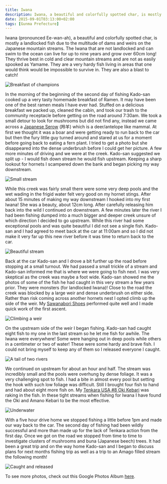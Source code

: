 ```yaml
---
title: Iwana
description: Iwana, a beautiful and colorfully spotted char, is mostly a landlocked fish due to the multitude of dams and weirs on the Japanese mountain streams...
date: 2015-09-01T03:13:00+02:00
tags: [Gunma Prefecture]
---
```

<div class=“text-lg m-2”>
<p class="mb-2">Iwana (pronounced Ee-wan-ah), a beautiful and colorfully spotted char, is mostly a landlocked fish due to the multitude of dams and weirs on the Japanese mountain streams. The Iwana that are not landlocked and can swim to the ocean can live for up to nine years and grow over 60cm long! They thrive best in cold and clear mountain streams and are not as easily spooked as Yamame. They are a very hardy fish living in areas that one would think would be impossible to survive in. They are also a blast to catch!</p>

<img class="w-8/12 rounded-lg shadow-lg mx-auto" src="https://fallfish-tenkara-images.s3-us-west-1.amazonaws.com/FfT+-+Iwana/home+made+ramen-japan-oze+national+park-tenkara-breakfast.JPG" alt="Breakfast of champions" />

<p class="mb-2 mt-2">In the morning of the beginning of the second day of fishing Kado-san cooked up a very tasty homemade breakfast of Ramen. It may have been one of the best ramen meals I have ever had. Stuffed on a delicious breakfast we packed up, cleaned the cabin, and took our trash to the community receptacle before getting on the road around 7:30am. We took a small detour to look for mushrooms but did not find any, instead we came across a <a href="https://en.wikipedia.org/wiki/Japanese_serow#/media/File:Japanese_Serow_Wakinosowa_Japan.JPG" target="_blank" rel="noopener noreferrer" class="text-red-500 hover:bg-red-500 hover:text-white">Japanese Serow</a> (羚羊) which is a deer/antelope like mammal. At first we thought it was a boar and were getting ready to run back to the car but then the fury little guy turned around and stared at us for a moment before going back to eating a fern plant. I tried to get a photo but she disappeared into the dense underbrush before I could get her picture. A few more minutes of driving and we were at the creek. Kado-san suggested we split up - I would fish down stream he would fish upstream. Keeping a sharp lookout for hornets I scampered down the bank and began picking my way downstream.</p>

<img class="w-8/12 rounded-lg shadow-lg mx-auto" src="https://fallfish-tenkara-images.s3-us-west-1.amazonaws.com/FfT+-+Iwana/tsunagisawa-oze+national+park-keiryu-genryu-tenkara-iwana-fishing.JPG" alt="Small stream" />

<p class="mb-2 mt-2">While this creek was fairly small there were some very deep pools and the wet wading in the frigid water felt very good on my hornet stings. After about 15 minutes of making my way downstream I hooked into my first Iwana! She was a beauty, about 12cm long. After carefully releasing him back into the wild I continued on downstream. A few minutes later the river I had been fishing dumped into a much bigger and deeper creek unsure of which direction I decided to go upstream. While this river had some exceptional pools and was quite beautiful I did not see a single fish. Kado-san and I had agreed to meet back at the car at 11:00am and so I did not make it very far up this new river before it was time to return back to the car.</p>

<img class="w-8/12 rounded-lg shadow-lg mx-auto" src="https://fallfish-tenkara-images.s3-us-west-1.amazonaws.com/FfT+-+Iwana/tsunagisawa-oze+national+park-keiryu-genryu-tenkara-iwana-stream.JPG" alt="Beautiful stream" />

<p class="mb-2 mt-2">Back at the car Kado-san and I drove a bit further up the road before stopping at a small turnout. We had passed a small trickle of a stream and Kado-san informed me that is where we were going to fish next. I was very skeptical as the creek was maybe a foot wide. Kado-san showed me the photos of some of the fish he had caught in this very stream a few years prior. They were monsters (for landlocked Iwana)! Close to the road the creek was blocked by a large weir and dense underbrush on either side. Rather than risk coming across another hornets nest I opted climb up the side of the weir. My <a href="https://www.fallfishtenkara.com/sawanobori-footwear/" target="_blank" rel="noopener noreferrer" class="text-red-500 hover:bg-red-500 hover:text-white">Sawanabori Shoes</a> performed quite well and I made quick work of the first ascent.</p>

<img class="w-8/12 rounded-lg shadow-lg mx-auto" src="https://fallfish-tenkara-images.s3-us-west-1.amazonaws.com/FfT+-+Iwana/itozawa-oze+national+park-keiryu-genryu-tenkara-iwana-weir.JPG" alt="Climbing a weir" />

<p class="mb-2 mt-2">On the upstream side of the weir I began fishing. Kado-san had caught eight fish to my one in the last stream so he let me fish for awhile. The Iwana were everywhere! Some were hanging out in deep pools while others in a centimeter or two of water! These were some hardy and brave fish. I could not bring myself to keep any of them so I released everyone I caught.</p>

<img class="w-8/12 rounded-lg shadow-lg mx-auto" src="https://fallfish-tenkara-images.s3-us-west-1.amazonaws.com/FfT+-+Iwana/kasashinagawa-oze+national+park-keiryu-genryu-tenkara-iwana-stream.JPG" alt="A tail of two rivers" />

<p class="mb-2 mt-2">We continued on upstream for about an hour and half. The stream was incredibly small and the pools were overhung by dense foliage. It was a very challenging spot to fish. I had a bite in almost every pool but setting the hook with such low foliage was difficult. Still I brought four fish to hand and had about eight more fish on. My <a href="https://www.tenkarausa.com/shop/product_info.php/products_id/133?osCsid=33bf9e61c5ed163a0e6c6947c8040e76" target="_blank" rel="noopener noreferrer" class="text-red-500 hover:bg-red-500 hover:text-white">Tenkara USA #8 Oki Kebari</a> was raking in the fish. In these tight streams when fishing for Iwana I have found the Oki and Amano Kebari to be the most effective.</p>

<img class="w-8/12 rounded-lg shadow-lg mx-auto" src="https://fallfish-tenkara-images.s3-us-west-1.amazonaws.com/FfT+-+Iwana/tsunagisawa-oze+national+park-keiryu-genryu-tenkara-iwana-underwater.JPG" alt="Underwater" />

<p class="mb-2 mt-2">With a five hour drive home we stopped fishing a little before 1pm and made our way back to the car. The second day of fishing had been wildly successful and more than made up for the lack of Tenkara action from the first day. Once we got on the road we stopped from time to time to investigate clusters of mushrooms and buna (Japanese beech)<b> </b>trees. It had been a great trip and on the way home Kado-san and I began to discuss plans for next months fishing trip as well as a trip to an Amago filled stream the following month!</p>

<img class="w-8/12 rounded-lg shadow-lg mx-auto" src="https://fallfish-tenkara-images.s3-us-west-1.amazonaws.com/FfT+-+Iwana/itozawa-oze+national+park-keiryu-genryu-tenkara-iwana.JPG" alt="Caught and released" />

<p class="mt-2 mb-2 italic text-center font-semibold text-gray-400">To see more photos, check out this Google Photos Album <a href="https://photos.app.goo.gl/c48NhPk1rkZ2qTTk6" target="_blank" rel="noopener" class="text-red-500 hover:bg-red-500 hover:text-white">here</a>.</p>
</div>